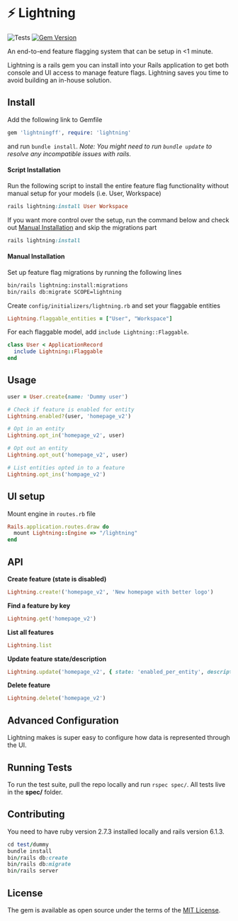 # ⚡️ Lightning

![Tests](https://github.com/LightningFF/lightning/actions/workflows/run_test.yml/badge.svg) [![Gem Version](https://badge.fury.io/rb/lightningff.svg)](https://badge.fury.io/rb/lightningff)

An end-to-end feature flagging system that can be setup in <1 minute.

Lightning is a rails gem you can install into your Rails application to get both console and UI access to manage feature flags. Lightning saves you time to avoid building an in-house solution. 

## Install

Add the following link to Gemfile
```ruby
gem 'lightningff', require: 'lightning'
```
and run `bundle install`. _Note: You might need to run `bundle update` to resolve any incompatible issues with rails._

#### Script Installation

Run the following script to install the entire feature flag functionality without manual setup for your models (i.e. User, Workspace)
```ruby
rails lightning:install User Workspace
```
If you want more control over the setup, run the command below and check out [Manual Installation](#manual-installation) and skip the migrations part
```ruby
rails lightning:install
```

#### Manual Installation

Set up feature flag migrations by running the following lines
```bash
bin/rails lightning:install:migrations
bin/rails db:migrate SCOPE=lightning
```

Create `config/initializers/lightning.rb` and set your flaggable entities
```ruby
Lightning.flaggable_entities = ["User", "Workspace"]
```
For each flaggable model, add `include Lightning::Flaggable`.
```ruby
class User < ApplicationRecord
  include Lightning::Flaggable
end
```

## Usage

```ruby
user = User.create(name: 'Dummy user')

# Check if feature is enabled for entity
Lightning.enabled?(user, 'homepage_v2')

# Opt in an entity
Lightning.opt_in('homepage_v2', user)

# Opt out an entity
Lightning.opt_out('homepage_v2', user)

# List entities opted in to a feature
Lightning.opt_ins('hompage_v2')
```

## UI setup

Mount engine in `routes.rb` file
```ruby
Rails.application.routes.draw do
  mount Lightning::Engine => "/lightning"
end
```

## API

**Create feature (state is disabled)**

```ruby
Lightning.create!('homepage_v2', 'New homepage with better logo')
```

**Find a feature by key**

```ruby
Lightning.get('homepage_v2')
```

**List all features**

```ruby
Lightning.list
```

**Update feature state/description**

```ruby
Lightning.update('homepage_v2', { state: 'enabled_per_entity', description: 'Homepage with new nav' })
```

**Delete feature**

```ruby
Lightning.delete('homepage_v2')
```

## Advanced Configuration

Lightning makes is super easy to configure how data is represented through the UI. 

## Running Tests

To run the test suite, pull the repo locally and run `rspec spec/`. All tests live in the **spec/** folder.


## Contributing

You need to have ruby version 2.7.3 installed locally and rails version 6.1.3. 

```ruby
cd test/dummy
bundle install
bin/rails db:create
bin/rails db:migrate
bin/rails server
```

## License
The gem is available as open source under the terms of the [MIT License](https://opensource.org/licenses/MIT).

